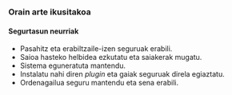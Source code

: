 ### Orain arte ikusitakoa
#### Segurtasun neurriak

- Pasahitz eta erabiltzaile-izen seguruak erabili.
- Saioa hasteko helbidea ezkutatu eta saiakerak mugatu.
- Sistema eguneratuta mantendu.
- Instalatu nahi diren *plugin* eta gaiak seguruak direla egiaztatu.
- Ordenagailua seguru mantendu eta sena erabili.
